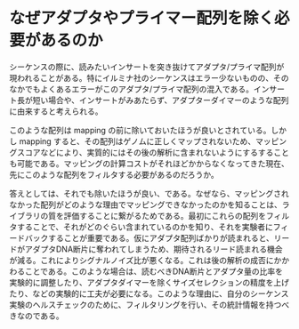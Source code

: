 # なぜアダプタやプライマー配列を除く必要があるのか
シーケンスの際に、読みたいインサートを突き抜けてアダプタ/プライマ配列が現われることがある。特にイルミナ社のシーケンスはエラー少ないものの、そのなかでもよくあるエラーがこのアダプタ/プライマ配列の混入である。インサート長が短い場合や、インサートがみあたらず、アダプターダイマーのような配列に由来すると考えられる。

このような配列は mapping の前に除いておいたほうが良いとされている。しかし mapping すると、その配列はゲノムに正しくマップされないため、マッピングスコアなどにより、実質的にはその後の解析に含まれないようにするすることも可能である。マッピングの計算コストがそれほどかからなくなってきた現在、先にこのような配列をフィルタする必要があるのだろうか。

答えとしては、それでも除いたほうが良い、である。なぜなら、マッピングされなかった配列がどのような理由でマッピングできなかったのかを知ることは、ライブラリの質を評価することに繋がるためである。最初にこれらの配列をフィルタすることで、それがどのぐらい含まれているのかを知り、それを実験者にフィードバックすることが重要である。仮にアダプタ配列ばかりが読まれると、リードがアダプタDNA断片に奪われてしまうため、期待されるリード読まれる機会が減る。これによりシグナルノイズ比が悪くなる。これは後の解析の成否にかかわることである。このような場合は、読むべきDNA断片とアダプタ量の比率を実験的に調整したり、アダプタダイマーを除くサイズセレクションの精度を上げたり、などの実験的に工夫が必要になる。このような理由に、自分のシーケンス実験のヘルスチェックのために、フィルタリングを行い、その統計情報を持つべきなのである。